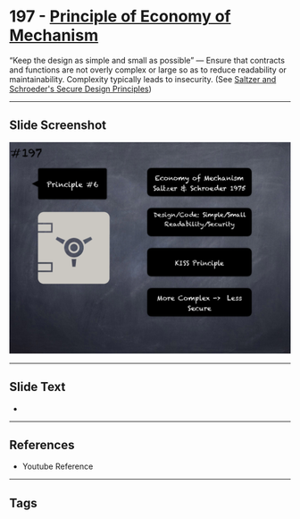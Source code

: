# 197 - [Principle of Economy of Mechanism](Principle%20of%20Economy%20of%20Mechanism.md)
“Keep the design as simple and small as possible” — Ensure that contracts and functions are not overly complex or large so as to reduce readability or maintainability. Complexity typically leads to insecurity. (See [Saltzer and Schroeder's Secure Design Principles](https://en.wikipedia.org/wiki/Saltzer_and_Schroeder's_design_principles))
___
## Slide Screenshot
![0197.png](../../images/5.Pitfalls%20and%20Best%20Practices%20201/197.png)
___
## Slide Text
- 
___
## References
- Youtube Reference
___
## Tags